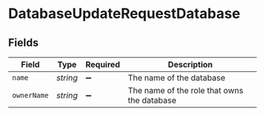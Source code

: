 # DatabaseUpdateRequestDatabase


## Fields

| Field                                        | Type                                         | Required                                     | Description                                  |
| -------------------------------------------- | -------------------------------------------- | -------------------------------------------- | -------------------------------------------- |
| `name`                                       | *string*                                     | :heavy_minus_sign:                           | The name of the database<br/>                |
| `ownerName`                                  | *string*                                     | :heavy_minus_sign:                           | The name of the role that owns the database<br/> |